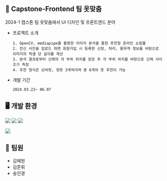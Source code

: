 ## 👕 Capstone-Frontend 팀 옷맞춤
2024-1 캡스톤 팀 옷맞춤에서 UI 디자인 및 프론트엔드 분야

- 프로젝트 소개

      1. OpenCV, mediapipe를 활용한 이미지 분석을 통한 추천형 온라인 쇼핑몰
      2. 전신 사진을 업로드 하면 회원가입 시 등록한 신장, 허리, 몸무게 정보를 바탕으로 이미지의 픽셀 당 길이를 계산
      3. 분석 결과로부터 신체의 각 부위 위치를 얻은 후 각 부위 위치를 바탕으로 신체 사이즈가 측정
      4. 추천 형식은 오버핏, 정핏 3개씩이며 총 6개의 옷 추천이 가능

- 개발 기간

      2024.03.22~ 06.07

## 🖥️ 개발 환경
![](https://img.shields.io/badge/HTML5-E34F26?style=for-the-badge&logo=html5&logoColor=white)
![](https://img.shields.io/badge/CSS3-1572B6?style=for-the-badge&logo=css3&logoColor=white)
![](https://img.shields.io/badge/JavaScript-F7DF1E?style=for-the-badge&logo=JavaScript&logoColor=white)


![](https://img.shields.io/badge/Figma-F24E1E?style=for-the-badge&logo=figma&logoColor=white)

## 👥 팀원
- 김예원
- 김준휘
- 송인경
